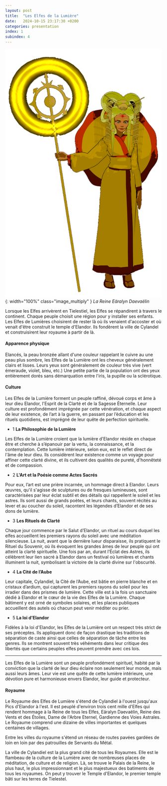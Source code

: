 ```yaml
---
layout: post
title:  "Les Elfes de la Lumière"
date:   2024-10-15 23:17:30 +0200
categories: presentation
index: 1
subindex: 4
---
```

![image](/assets/img/queen-with-staff-2.png){: width="100%" class="image_multiply" } *La Reine Eäralyn Daevaëlin*

Lorsque les Elfes arrivèrent en Tielestiel, les Elfes se répandirent à travers le continent. Chaque peuple choisit une région pour y installer ses enfants. Les Elfes de Lumières choisirent de rester là où ils venaient d'accoster et où venait d'être construit le temple d'Elandor. Ils fondèrent la ville de Cylandel et construisirent leur royaume à partir de là. 

#### Apparence physique

Elancés, la peau bronzée allant d'une couleur rappelant le cuivre au une peau plus sombre, les Elfes de la Lumière ont les cheveux généralement clairs et lisses. Leurs yeux sont généralement de couleur très vive (vert émeraude, violet, bleu, etc.) Une petite partie de la population ont des yeux entièrement dorés sans démarquation entre l'iris, la pupille ou la sclérotique.

#### Culture

Les Elfes de la Lumière forment un peuple raffiné, dévoué corps et âme à leur dieu Elandor, l'Esprit de la Clarté et de la Sagesse Éternelle. Leur culture est profondément imprégnée par cette vénération, et chaque aspect de leur existence, de l’art à la guerre, en passant par l’éducation et les rituels quotidiens, est imprégné de leur quête de perfection spirituelle.

- 1 __La Philosophie de la Lumière__

Les Elfes de la Lumière croient que la lumière d'Elandor réside en chaque être et cherche à s’épanouir par la vertu, la connaissance, et la contemplation. Cette lumière intérieure, selon eux, est le reflet direct de l'âme de leur dieu. Ils considèrent leur existence comme un voyage pour affiner cette clarté divine, et ils cultivent des qualités de pureté, d'honnêteté et de compassion.

- 2 __L'Art et la Poésie comme Actes Sacrés__

Pour eux, l’art est une prière incarnée, un hommage direct à Elandor. Leurs œuvres, qu'il s'agisse de sculptures ou de fresques lumineuses, sont caractérisées par leur éclat subtil et des détails qui rappellent le soleil et les astres. Ils sont aussi de grands poètes, et leurs chants, souvent récités au lever et au coucher du soleil, racontent les légendes d’Elandor et de ses dons de lumière.

- 3 __Les Rituels de Clarté__

Chaque jour commence par le Salut d’Elandor, un rituel au cours duquel les elfes accueillent les premiers rayons du soleil avec une méditation silencieuse. La nuit, avant que la dernière lueur disparaisse, ils pratiquent le Rituel du Souvenir, où ils évoquent les grandes âmes de leur peuple qui ont atteint la clarté spirituelle. Une fois par an, durant l’Éclat des Astres, ils célèbrent leur lien sacré à Elandor dans un festival où lumières et chants illuminent la nuit, symbolisant la victoire de la clarté divine sur l'obscurité.

- 4 __La Cité de l’Aube__

Leur capitale, Cylandiel, la Cité de l’Aube, est bâtie en pierre blanche et en cristaux d’ardium, qui capturent les premiers rayons du soleil pour les irradier dans des prismes de lumière. Cette ville est à la fois un sanctuaire dédié à Elandor et le cœur de la vie des Elfes de la Lumière. Chaque bâtiment y est orné de symboles solaires, et les places publiques accueillent des autels où chacun peut venir méditer ou prier.

- 5 __La loi d'Elandor__

Fidèles à la loi d'Elandor, les Elfes de la Lumière ont un respect très strict de ses préceptes. Ils appliquent donc de façon drastique les traditions de séparation de caste ainsi que celles de séparation de tâche entre les genres. Ils se montrent souvent très véhéments dans leur critique des libertés que certains peuples elfes peuvent prendre avec ces lois.

----

Les Elfes de la Lumière sont un peuple profondément spirituel, habité par la conviction que la clarté de leur dieu éclaire non seulement leur monde, mais aussi leurs âmes. Leur vie est une quête de cette lumière intérieure, une dévotion pure et harmonieuse envers Elandor, leur guide et protecteur.

#### Royaume

Le Royaume des Elfes de Lumière s'étend de Cylandiel à l'ouest jusqu'aux Pics d'Elandor à l'est. Il est peuplé d'environ trois cent mille d'Elfes qui rendent hommage à la Reine de tous les Elfes, Eäralyn Daevaëlin, Reine des Vents et des Étoiles, Dame de l'Arbre Eternel, Gardienne des Voies Astrales. Le Royaume comprend une dizaine de villes importantes et quelques centaines de villages. 

Entre les villes du royaume s'étend un réseau de routes pavées gardées de loin en loin par des patrouilles de Servants du Métal. 

La ville de Cylandiel est la plus grand cité de tous les Royaumes. Elle est le flambeau de la culture de la Lumière avec de nombreuses places de méditation, de culture et de religion. Là, se trouve le Palais de la Reine, le plus haut, le plus impressionnant et le plus majestueux des batiments de tous les royaumes. On peut y trouver le Temple d'Elandor, le premier temple bâti sur les terres de Tielestel. 